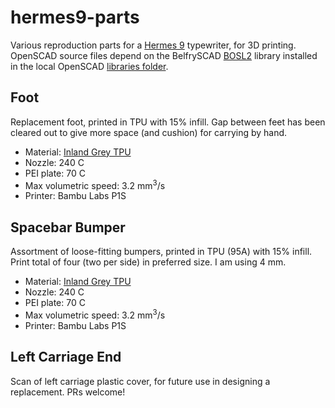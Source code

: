 # hermes9-parts

Various reproduction parts for a [Hermes 9](https://typewriterdatabase.com/Hermes.9.82.bmys) typewriter, for 3D printing. OpenSCAD source files depend on the BelfrySCAD [BOSL2](https://github.com/BelfrySCAD/BOSL2) library installed in the local OpenSCAD [libraries folder](https://en.wikibooks.org/wiki/OpenSCAD_User_Manual/Libraries).

## Foot

Replacement foot, printed in TPU with 15% infill. Gap between feet has been cleared out to give more space (and cushion) for carrying by hand.

* Material: [Inland Grey TPU](https://inlandelectronics.com/product/inland-1-75mm-grey-tpu-3d-printer-filament/)
* Nozzle: 240 C
* PEI plate: 70 C
* Max volumetric speed: 3.2 mm<sup>3</sup>/s
* Printer: Bambu Labs P1S

## Spacebar Bumper

Assortment of loose-fitting bumpers, printed in TPU (95A) with 15% infill. Print total of four (two per side) in preferred size. I am using 4 mm.

* Material: [Inland Grey TPU](https://inlandelectronics.com/product/inland-1-75mm-grey-tpu-3d-printer-filament/)
* Nozzle: 240 C
* PEI plate: 70 C
* Max volumetric speed: 3.2 mm<sup>3</sup>/s
* Printer: Bambu Labs P1S


## Left Carriage End

Scan of left carriage plastic cover, for future use in designing a replacement. PRs welcome!
